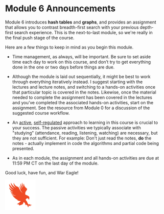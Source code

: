 # Module 6 Announcements

Module 6 introduces **hash tables** and **graphs**, and provides an assignment
that allows you to contrast breadth-first search with your previous depth-first
search experience. This is the next-to-last module, so we're really in the final
push stage of the course.

Here are a few things to keep in mind as you begin this module.

- Time management, as always, will be important. Be sure to set aside time each
  day to work on this course, and don’t try to get everything done in the one or
  two days before things are due.

- Although the module is laid out sequentially, it might be best to work through
  everything iteratively instead. I suggest starting with the lectures and
  lecture notes, and switching to a hands-on activities once that particular
  topic is covered in the notes. Likewise, once the material needed to complete
  the assignment has been covered in the lectures and you’ve completed the
  associated hands-on activities, start on the assignment. See the resource from
  Module 0 for a discussion of the suggested course workflow.

- An [active](https://en.wikipedia.org/wiki/Active_learning),
  [self-regulated](https://en.wikipedia.org/wiki/Self-regulated_learning)
  approach to learning in this course is crucial to your success. The passive
  activities we typically associate with "studying" (attendance, reading,
  listening, watching) are necessary, but they are not sufficient. For example:
  Don't just read the notes, **do** the notes - actually implement in code the
  algorithms and partial code being presented. 

- As in each module, the assignment and all hands-on activities are due at
  11:59 PM CT on the last day of the module.

Good luck, have fun, and War Eagle!

<img src="../../img/eagle.jpg" width="100"> 
